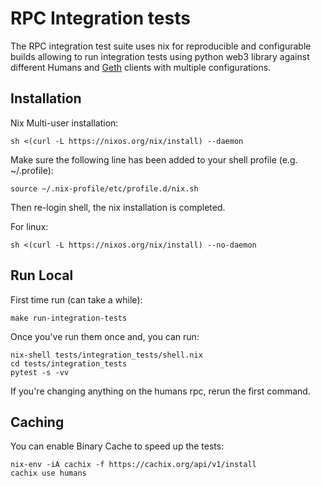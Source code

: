 # RPC Integration tests

The RPC integration test suite uses nix for reproducible and configurable
builds allowing to run integration tests using python web3 library against
different Humans and [Geth](https://github.com/ethereum/go-ethereum) clients with multiple configurations.

## Installation

Nix Multi-user installation:

```
sh <(curl -L https://nixos.org/nix/install) --daemon
```

Make sure the following line has been added to your shell profile (e.g. ~/.profile):

```
source ~/.nix-profile/etc/profile.d/nix.sh
```

Then re-login shell, the nix installation is completed.

For linux:

```
sh <(curl -L https://nixos.org/nix/install) --no-daemon
```

## Run Local

First time run (can take a while):

```
make run-integration-tests
```

Once you've run them once and, you can run:

```
nix-shell tests/integration_tests/shell.nix
cd tests/integration_tests
pytest -s -vv
```

If you're changing anything on the humans rpc, rerun the first command.

## Caching

You can enable Binary Cache to speed up the tests:

```
nix-env -iA cachix -f https://cachix.org/api/v1/install
cachix use humans
```

